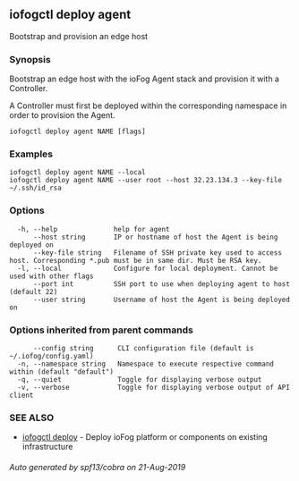 ## iofogctl deploy agent

Bootstrap and provision an edge host

### Synopsis

Bootstrap an edge host with the ioFog Agent stack and provision it with a Controller.

A Controller must first be deployed within the corresponding namespace in order to provision the Agent.

```
iofogctl deploy agent NAME [flags]
```

### Examples

```
iofogctl deploy agent NAME --local
iofogctl deploy agent NAME --user root --host 32.23.134.3 --key-file ~/.ssh/id_rsa
```

### Options

```
  -h, --help              help for agent
      --host string       IP or hostname of host the Agent is being deployed on
      --key-file string   Filename of SSH private key used to access host. Corresponding *.pub must be in same dir. Must be RSA key.
  -l, --local             Configure for local deployment. Cannot be used with other flags
      --port int          SSH port to use when deploying agent to host (default 22)
      --user string       Username of host the Agent is being deployed on
```

### Options inherited from parent commands

```
      --config string      CLI configuration file (default is ~/.iofog/config.yaml)
  -n, --namespace string   Namespace to execute respective command within (default "default")
  -q, --quiet              Toggle for displaying verbose output
  -v, --verbose            Toggle for displaying verbose output of API client
```

### SEE ALSO

* [iofogctl deploy](iofogctl_deploy.md)	 - Deploy ioFog platform or components on existing infrastructure

###### Auto generated by spf13/cobra on 21-Aug-2019
